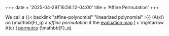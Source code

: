 +++
date = '2025-04-29T16:56:12-04:00'
title = 'Affine Permutation'
+++

We call a {{< backlink "affine-polynomial" "linearized polynomial" >}}
\(A(x)\) on \(\mathbb{F}_q\) a _affine permutation_ if the [evaluation map]()
\[
c \rightarrow A(c)
\]
[permutes]() \(\mathbb{F}_q\).
